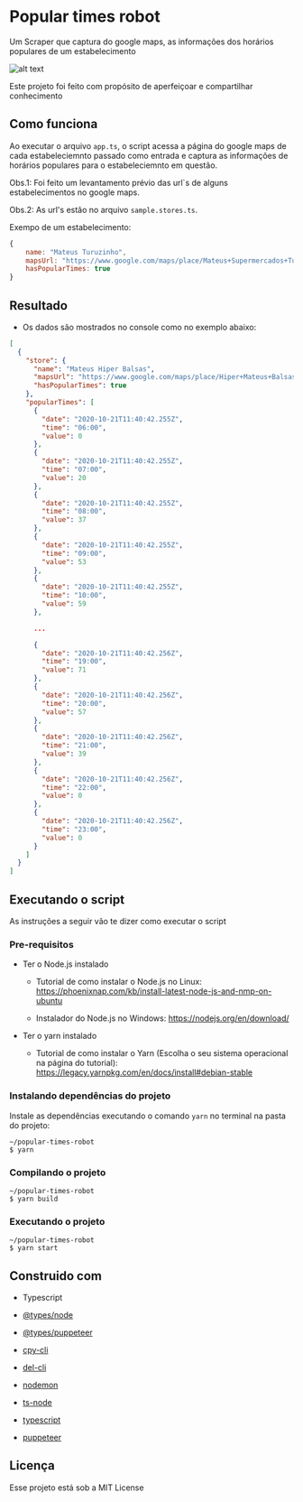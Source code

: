 # Popular times robot

Um Scraper que captura do google maps, as informações dos horários populares de um estabelecimento 

![alt text](https://i.ibb.co/jfSFRn2/popular-times.png)

Este projeto foi feito com propósito de aperfeiçoar e compartilhar conhecimento

## Como funciona

Ao executar o arquivo `app.ts`, o script acessa a página do google maps de cada estabeleciemnto passado como entrada e captura as informações de horários populares para o estabeleciemnto em questão. 

Obs.1: Foi feito um levantamento prévio das url`s de alguns estabelecimentos no google maps.

Obs.2: As url's estão no arquivo `sample.stores.ts`.


Exempo de um estabelecimento: 
```javascript
{
    name: "Mateus Turuzinho",
    mapsUrl: "https://www.google.com/maps/place/Mateus+Supermercados+Turuzinho/@-2.5016142,-44.2304185,17z/data=!3m1!4b1!4m5!3m4!1s0x7f691b68236f69f:0x9ed738bb64a29b79!8m2!3d-2.5016142!4d-44.2282298",
    hasPopularTimes: true
}
```

## Resultado
- Os dados são mostrados no console como no exemplo abaixo:
```json
[
  {
    "store": {
      "name": "Mateus Hiper Balsas",
      "mapsUrl": "https://www.google.com/maps/place/Hiper+Mateus+Balsas/@-5.0113964,-47.3891972,7z/data=!4m8!1m2!2m1!1ssupermercados+Mateus+Hiper+Balsas!3m4!1s0x92d5ef979bb0a613:0x37f7f9482bd294c9!8m2!3d-7.5266667!4d-46.0444444",
      "hasPopularTimes": true
    },
    "popularTimes": [
      {
        "date": "2020-10-21T11:40:42.255Z",
        "time": "06:00",
        "value": 0
      },
      {
        "date": "2020-10-21T11:40:42.255Z",
        "time": "07:00",
        "value": 20
      },
      {
        "date": "2020-10-21T11:40:42.255Z",
        "time": "08:00",
        "value": 37
      },
      {
        "date": "2020-10-21T11:40:42.255Z",
        "time": "09:00",
        "value": 53
      },
      {
        "date": "2020-10-21T11:40:42.255Z",
        "time": "10:00",
        "value": 59
      },

      ...

      {
        "date": "2020-10-21T11:40:42.256Z",
        "time": "19:00",
        "value": 71
      },
      {
        "date": "2020-10-21T11:40:42.256Z",
        "time": "20:00",
        "value": 57
      },
      {
        "date": "2020-10-21T11:40:42.256Z",
        "time": "21:00",
        "value": 39
      },
      {
        "date": "2020-10-21T11:40:42.256Z",
        "time": "22:00",
        "value": 0
      },
      {
        "date": "2020-10-21T11:40:42.256Z",
        "time": "23:00",
        "value": 0
      }
    ]
  }
]
```

## Executando o script

As instruções a seguir vão te dizer como executar o script 


### Pre-requisitos

- Ter o Node.js instalado


    - Tutorial de como instalar o Node.js no Linux: https://phoenixnap.com/kb/install-latest-node-js-and-nmp-on-ubuntu

    - Instalador do Node.js no Windows: https://nodejs.org/en/download/


- Ter o yarn instalado

    - Tutorial de como instalar o Yarn (Escolha o seu sistema operacional na página do tutorial): https://legacy.yarnpkg.com/en/docs/install#debian-stable


### Instalando dependências do projeto

Instale as dependências executando o comando `yarn` no terminal na pasta do projeto:

```
~/popular-times-robot
$ yarn
```

### Compilando o projeto
```
~/popular-times-robot
$ yarn build
```

### Executando o projeto
```
~/popular-times-robot
$ yarn start
```

## Construido com
* Typescript

* [@types/node](https://www.npmjs.com/package/@types/node) 
* [@types/puppeteer](https://www.npmjs.com/package/@types/puppeteer) 
* [cpy-cli](https://www.npmjs.com/package/cpy-cli) 
* [del-cli](https://www.npmjs.com/package/del-cli) 
* [nodemon](https://www.npmjs.com/package/nodemon) 
* [ts-node](https://www.npmjs.com/package/ts-node) 
* [typescript](https://www.npmjs.com/package/typescript)
* [puppeteer](https://github.com/puppeteer/puppeteer)

## Licença

Esse projeto está sob a MIT License

